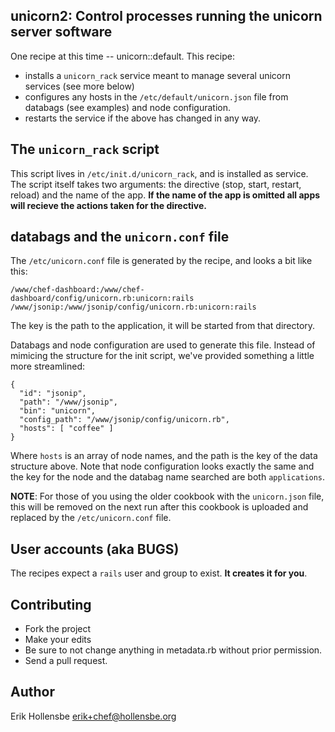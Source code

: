 unicorn2: Control processes running the unicorn server software
--------------------------------------------------------------------------------

One recipe at this time -- unicorn::default. This recipe:

* installs a `unicorn_rack` service meant to manage several unicorn services
  (see more below)
* configures any hosts in the `/etc/default/unicorn.json` file from databags
  (see examples) and node configuration.
* restarts the service if the above has changed in any way.

The `unicorn_rack` script
--------------------------------------------------------------------------------

This script lives in `/etc/init.d/unicorn_rack`, and is installed as service.
The script itself takes two arguments: the directive (stop, start, restart,
reload) and the name of the app. **If the name of the app is omitted all apps
will recieve the actions taken for the directive.**

databags and the `unicorn.conf` file
--------------------------------------------------------------------------------

The `/etc/unicorn.conf` file is generated by the recipe, and looks a bit like this:

    /www/chef-dashboard:/www/chef-dashboard/config/unicorn.rb:unicorn:rails
    /www/jsonip:/www/jsonip/config/unicorn.rb:unicorn:rails

The key is the path to the application, it will be started from that directory.

Databags and node configuration are used to generate this file. Instead of
mimicing the structure for the init script, we've provided something a little
more streamlined:

    {
      "id": "jsonip",
      "path": "/www/jsonip",
      "bin": "unicorn",
      "config_path": "/www/jsonip/config/unicorn.rb",
      "hosts": [ "coffee" ]
    }

Where `hosts` is an array of node names, and the path is the key of the data
structure above. Note that node configuration looks exactly the same and the
key for the node and the databag name searched are both `applications`.

**NOTE**: For those of you using the older cookbook with the `unicorn.json`
file, this will be removed on the next run after this cookbook is uploaded and
replaced by the `/etc/unicorn.conf` file.

User accounts (aka BUGS)
--------------------------------------------------------------------------------

The recipes expect a `rails` user and group to exist. **It creates it for
you**.

Contributing
--------------------------------------------------------------------------------

* Fork the project
* Make your edits
* Be sure to not change anything in metadata.rb without prior permission.
* Send a pull request.

Author
--------------------------------------------------------------------------------

Erik Hollensbe <erik+chef@hollensbe.org>
